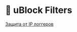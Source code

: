 # 🔰 uBlock Filters
[Защита от IP логгеров](https://raw.githubusercontent.com/mezhel/ublock-filters/refs/heads/main/files/anti-ip-logger.txt)
